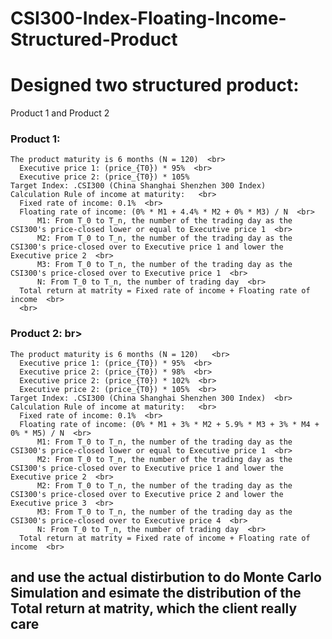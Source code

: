 # CSI300-Index-Floating-Income-Structured-Product

# Designed two structured product: 
Product 1 and Product 2
### Product 1:     <br>
    The product maturity is 6 months (N = 120)  <br>
      Executive price 1: (price_{T0}) * 95%  <br>
      Executive price 2: (price_{T0}) * 105%
    Target Index: .CSI300 (China Shanghai Shenzhen 300 Index)
    Calculation Rule of income at maturity:   <br>
      Fixed rate of income: 0.1%  <br>
      Floating rate of income: (0% * M1 + 4.4% * M2 + 0% * M3) / N  <br>
          M1: From T_0 to T_n, the number of the trading day as the CSI300's price-closed lower or equal to Executive price 1  <br>
          M2: From T_0 to T_n, the number of the trading day as the CSI300's price-closed over to Executive price 1 and lower the Executive price 2  <br>
          M3: From T_0 to T_n, the number of the trading day as the CSI300's price-closed over to Executive price 1  <br>
          N: From T_0 to T_n, the number of trading day  <br>
      Total return at matrity = Fixed rate of income + Floating rate of income  <br>
      <br>
### Product 2:   br>
    The product maturity is 6 months (N = 120)   <br>
      Executive price 1: (price_{T0}) * 95%  <br>
      Executive price 2: (price_{T0}) * 98%  <br>
      Executive price 2: (price_{T0}) * 102%  <br>
      Executive price 2: (price_{T0}) * 105%  <br>
    Target Index: .CSI300 (China Shanghai Shenzhen 300 Index)  <br>
    Calculation Rule of income at maturity:   <br>
      Fixed rate of income: 0.1%  <br>
      Floating rate of income: (0% * M1 + 3% * M2 + 5.9% * M3 + 3% * M4 + 0% * M5) / N  <br>
          M1: From T_0 to T_n, the number of the trading day as the CSI300's price-closed lower or equal to Executive price 1  <br>
          M2: From T_0 to T_n, the number of the trading day as the CSI300's price-closed over to Executive price 1 and lower the Executive price 2  <br>
          M2: From T_0 to T_n, the number of the trading day as the CSI300's price-closed over to Executive price 2 and lower the Executive price 3  <br>
          M3: From T_0 to T_n, the number of the trading day as the CSI300's price-closed over to Executive price 4  <br>
          N: From T_0 to T_n, the number of trading day  <br>
      Total return at matrity = Fixed rate of income + Floating rate of income  <br>
      
##  and use the actual distirbution to do Monte Carlo Simulation and esimate the distribution of the Total return at matrity, which the client really care 
